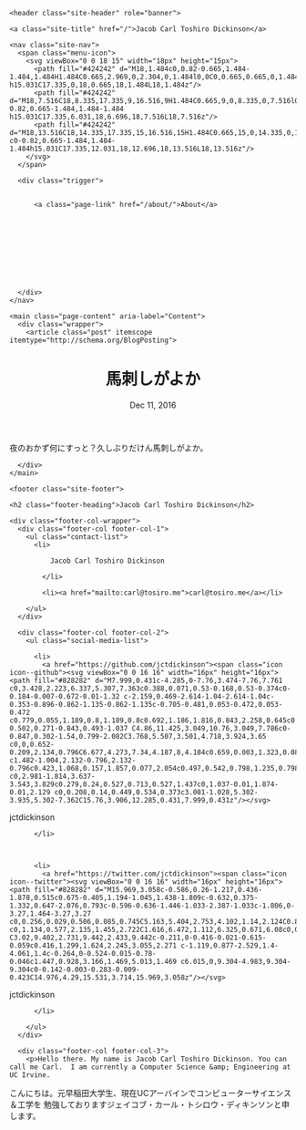 <!DOCTYPE html>
<html lang="en">

  <head>
  <meta charset="utf-8">
  <meta http-equiv="X-UA-Compatible" content="IE=edge">
  <meta name="viewport" content="width=device-width, initial-scale=1">

  <title>馬刺しがよか</title>
  <meta name="description" content="夜のおかず何にすっと？久しぶりだけん馬刺しがよか。">

  <link rel="stylesheet" href="/assets/main.css">
  <link rel="canonical" href="http://localhost:4000/jekyll/update/2016/12/11/%E9%A6%AC%E5%88%BA%E3%81%97%E3%81%8C%E3%82%88%E3%81%8B.mdown">
  <link rel="alternate" type="application/rss+xml" title="Jacob Carl Toshiro Dickinson" href="/feed.xml">
  
  
</head>


  <body>

    <header class="site-header" role="banner">

  <div class="wrapper">

    <a class="site-title" href="/">Jacob Carl Toshiro Dickinson</a>

    <nav class="site-nav">
      <span class="menu-icon">
        <svg viewBox="0 0 18 15" width="18px" height="15px">
          <path fill="#424242" d="M18,1.484c0,0.82-0.665,1.484-1.484,1.484H1.484C0.665,2.969,0,2.304,0,1.484l0,0C0,0.665,0.665,0,1.484,0 h15.031C17.335,0,18,0.665,18,1.484L18,1.484z"/>
          <path fill="#424242" d="M18,7.516C18,8.335,17.335,9,16.516,9H1.484C0.665,9,0,8.335,0,7.516l0,0c0-0.82,0.665-1.484,1.484-1.484 h15.031C17.335,6.031,18,6.696,18,7.516L18,7.516z"/>
          <path fill="#424242" d="M18,13.516C18,14.335,17.335,15,16.516,15H1.484C0.665,15,0,14.335,0,13.516l0,0 c0-0.82,0.665-1.484,1.484-1.484h15.031C17.335,12.031,18,12.696,18,13.516L18,13.516z"/>
        </svg>
      </span>

      <div class="trigger">
        
          
          <a class="page-link" href="/about/">About</a>
          
        
          
        
          
        
          
        
          
        
      </div>
    </nav>

  </div>

</header>


    <main class="page-content" aria-label="Content">
      <div class="wrapper">
        <article class="post" itemscope itemtype="http://schema.org/BlogPosting">

  <header class="post-header">
    <h1 class="post-title" itemprop="name headline">馬刺しがよか</h1>
    <p class="post-meta"><time datetime="2016-12-11T16:03:41-08:00" itemprop="datePublished">Dec 11, 2016</time></p>
  </header>

  <div class="post-content" itemprop="articleBody">
    夜のおかず何にすっと？久しぶりだけん馬刺しがよか。
  </div>

  
</article>

      </div>
    </main>

    <footer class="site-footer">

  <div class="wrapper">

    <h2 class="footer-heading">Jacob Carl Toshiro Dickinson</h2>

    <div class="footer-col-wrapper">
      <div class="footer-col footer-col-1">
        <ul class="contact-list">
          <li>
            
              Jacob Carl Toshiro Dickinson
            
            </li>
            
            <li><a href="mailto:carl@tosiro.me">carl@tosiro.me</a></li>
            
        </ul>
      </div>

      <div class="footer-col footer-col-2">
        <ul class="social-media-list">
          
          <li>
            <a href="https://github.com/jctdickinson"><span class="icon icon--github"><svg viewBox="0 0 16 16" width="16px" height="16px"><path fill="#828282" d="M7.999,0.431c-4.285,0-7.76,3.474-7.76,7.761 c0,3.428,2.223,6.337,5.307,7.363c0.388,0.071,0.53-0.168,0.53-0.374c0-0.184-0.007-0.672-0.01-1.32 c-2.159,0.469-2.614-1.04-2.614-1.04c-0.353-0.896-0.862-1.135-0.862-1.135c-0.705-0.481,0.053-0.472,0.053-0.472 c0.779,0.055,1.189,0.8,1.189,0.8c0.692,1.186,1.816,0.843,2.258,0.645c0.071-0.502,0.271-0.843,0.493-1.037 C4.86,11.425,3.049,10.76,3.049,7.786c0-0.847,0.302-1.54,0.799-2.082C3.768,5.507,3.501,4.718,3.924,3.65 c0,0,0.652-0.209,2.134,0.796C6.677,4.273,7.34,4.187,8,4.184c0.659,0.003,1.323,0.089,1.943,0.261 c1.482-1.004,2.132-0.796,2.132-0.796c0.423,1.068,0.157,1.857,0.077,2.054c0.497,0.542,0.798,1.235,0.798,2.082 c0,2.981-1.814,3.637-3.543,3.829c0.279,0.24,0.527,0.713,0.527,1.437c0,1.037-0.01,1.874-0.01,2.129 c0,0.208,0.14,0.449,0.534,0.373c3.081-1.028,5.302-3.935,5.302-7.362C15.76,3.906,12.285,0.431,7.999,0.431z"/></svg>
</span><span class="username">jctdickinson</span></a>

          </li>
          

          
          <li>
            <a href="https://twitter.com/jctdickinson"><span class="icon icon--twitter"><svg viewBox="0 0 16 16" width="16px" height="16px"><path fill="#828282" d="M15.969,3.058c-0.586,0.26-1.217,0.436-1.878,0.515c0.675-0.405,1.194-1.045,1.438-1.809c-0.632,0.375-1.332,0.647-2.076,0.793c-0.596-0.636-1.446-1.033-2.387-1.033c-1.806,0-3.27,1.464-3.27,3.27 c0,0.256,0.029,0.506,0.085,0.745C5.163,5.404,2.753,4.102,1.14,2.124C0.859,2.607,0.698,3.168,0.698,3.767 c0,1.134,0.577,2.135,1.455,2.722C1.616,6.472,1.112,6.325,0.671,6.08c0,0.014,0,0.027,0,0.041c0,1.584,1.127,2.906,2.623,3.206 C3.02,9.402,2.731,9.442,2.433,9.442c-0.211,0-0.416-0.021-0.615-0.059c0.416,1.299,1.624,2.245,3.055,2.271 c-1.119,0.877-2.529,1.4-4.061,1.4c-0.264,0-0.524-0.015-0.78-0.046c1.447,0.928,3.166,1.469,5.013,1.469 c6.015,0,9.304-4.983,9.304-9.304c0-0.142-0.003-0.283-0.009-0.423C14.976,4.29,15.531,3.714,15.969,3.058z"/></svg>
</span><span class="username">jctdickinson</span></a>

          </li>
          
        </ul>
      </div>

      <div class="footer-col footer-col-3">
        <p>Hello there. My name is Jacob Carl Toshiro Dickinson. You can call me Carl.  I am currently a Computer Science &amp; Engineering at UC Irvine.
こんにちは。元早稲田大学生、現在UCアーバインでコンピューターサイエンス＆工学を 勉強しておりますジェイコブ・カール・トシロウ・ディキンソンと申します。
</p>
      </div>
    </div>

  </div>

</footer>


  </body>

</html>
